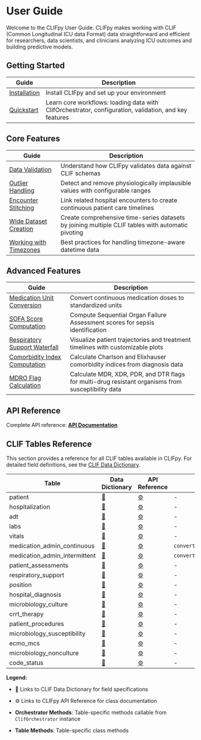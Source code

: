 # User Guide

Welcome to the CLIFpy User Guide. CLIFpy makes working with CLIF (Common Longitudinal ICU data Format) data straightforward and efficient for researchers, data scientists, and clinicians analyzing ICU outcomes and building predictive models.

## Getting Started

| Guide | Description |
|-------|-------------|
| [Installation](installation.md) | Install CLIFpy and set up your environment |
| [Quickstart](quickstart.md) | Learn core workflows: loading data with ClifOrchestrator, configuration, validation, and key features |

## Core Features

| Guide | Description |
|-------|-------------|
| [Data Validation](validation.md) | Understand how CLIFpy validates data against CLIF schemas |
| [Outlier Handling](outlier-handling.md) | Detect and remove physiologically implausible values with configurable ranges |
| [Encounter Stitching](encounter-stitching.md) | Link related hospital encounters to create continuous patient care timelines |
| [Wide Dataset Creation](wide-dataset.md) | Create comprehensive time-series datasets by joining multiple CLIF tables with automatic pivoting |
| [Working with Timezones](timezones.md) | Best practices for handling timezone-aware datetime data |

## Advanced Features

| Guide | Description |
|-------|-------------|
| [Medication Unit Conversion](med-unit-conversion.md) | Convert continuous medication doses to standardized units |
| [SOFA Score Computation](sofa.md) | Compute Sequential Organ Failure Assessment scores for sepsis identification |
| [Respiratory Support Waterfall](waterfall.md) | Visualize patient trajectories and treatment timelines with customizable plots |
| [Comorbidity Index Computation](comorbidity-index.md) | Calculate Charlson and Elixhauser comorbidity indices from diagnosis data |
| [MDRO Flag Calculation](mdro-flags.md) | Calculate MDR, XDR, PDR, and DTR flags for multi-drug resistant organisms from susceptibility data |

## API Reference

Complete API reference: **[API Documentation](../api/index.md)**

## CLIF Tables Reference

This section provides a reference for all CLIF tables available in CLIFpy. For detailed field definitions, see the [CLIF Data Dictionary](https://clif-icu.com/data-dictionary/data-dictionary-2.1.0).

| Table | Data Dictionary | API Reference | Orchestrator Methods | Table Methods |
|-------|----|----|---------------------|---------------|
| patient | [📖](https://clif-icu.com/data-dictionary/data-dictionary-2.1.0#patient) | [⚙️](../api/tables.md#patient) | - | - |
| hospitalization | [📖](https://clif-icu.com/data-dictionary/data-dictionary-2.1.0#hospitalization) | [⚙️](../api/tables.md#hospitalization) | - | - |
| adt | [📖](https://clif-icu.com/data-dictionary/data-dictionary-2.1.0#adt) | [⚙️](../api/tables.md#adt) | - | - |
| labs | [📖](https://clif-icu.com/data-dictionary/data-dictionary-2.1.0#labs) | [⚙️](../api/tables.md#labs) | - | - |
| vitals | [📖](https://clif-icu.com/data-dictionary/data-dictionary-2.1.0#vitals) | [⚙️](../api/tables.md#vitals) | - | - |
| medication_admin_continuous | [📖](https://clif-icu.com/data-dictionary/data-dictionary-2.1.0#medication-admin-continuous) | [⚙️](../api/tables.md#medication-admin-continuous) | `convert_dose_units_for_continuous_meds()` | - |
| medication_admin_intermittent | [📖](https://clif-icu.com/data-dictionary/data-dictionary-2.1.0#medication-admin-intermittent) | [⚙️](../api/tables.md#medication-admin-intermittent) | `convert_dose_units_for_intermittent_meds()` | - |
| patient_assessments | [📖](https://clif-icu.com/data-dictionary/data-dictionary-2.1.0#patient-assessments) | [⚙️](../api/tables.md#patient-assessments) | - | - |
| respiratory_support | [📖](https://clif-icu.com/data-dictionary/data-dictionary-2.1.0#respiratory-support) | [⚙️](../api/tables.md#respiratory-support) | - | - |
| position | [📖](https://clif-icu.com/data-dictionary/data-dictionary-2.1.0#position) | [⚙️](../api/tables.md#position) | - | - |
| hospital_diagnosis | [📖](https://clif-icu.com/data-dictionary/data-dictionary-2.1.0#hospital-diagnosis) | [⚙️](../api/tables.md#hospital-diagnosis) | - | - |
| microbiology_culture | [📖](https://clif-icu.com/data-dictionary/data-dictionary-2.1.0#microbiology-culture) | [⚙️](../api/tables.md#microbiology-culture) | - | - |
| crrt_therapy | [📖](https://clif-icu.com/data-dictionary/data-dictionary-2.1.0#crrt-therapy) | [⚙️](../api/tables.md#crrt-therapy) | - | - |
| patient_procedures | [📖](https://clif-icu.com/data-dictionary/data-dictionary-2.1.0#patient-procedures) | [⚙️](../api/tables.md#patient-procedures) | - | - |
| microbiology_susceptibility | [📖](https://clif-icu.com/data-dictionary/data-dictionary-2.1.0#microbiology-susceptibility) | [⚙️](../api/tables.md#microbiology-susceptibility) | - | - |
| ecmo_mcs | [📖](https://clif-icu.com/data-dictionary/data-dictionary-2.1.0#ecmo-mcs) | [⚙️](../api/tables.md#ecmo-mcs) | - | - |
| microbiology_nonculture | [📖](https://clif-icu.com/data-dictionary/data-dictionary-2.1.0#microbiology-nonculture) | [⚙️](../api/tables.md#microbiology-nonculture) | - | - |
| code_status | [📖](https://clif-icu.com/data-dictionary/data-dictionary-2.1.0#code-status) | [⚙️](../api/tables.md#code-status) | - | - |

**Legend:**

- 📖 Links to CLIF Data Dictionary for field specifications

- ⚙️ Links to CLIFpy API Reference for class documentation

- **Orchestrator Methods**: Table-specific methods callable from `ClifOrchestrator` instance

- **Table Methods**: Table-specific class methods

